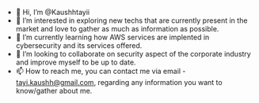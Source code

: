 - 👋 Hi, I’m @Kaushhtayii
- 👀 I’m interested in exploring new techs that are currently present in the market and love to gather as much as information as possible.
- 🌱 I’m currently learning how AWS services are implented in cybersecurity and its services offered.
- 💞️ I’m looking to collaborate on security aspect of the corporate industry and improve myself to be up to date.
- 📫 How to reach me, you can contact me via email - tayi.kaushh@gmail.com, regarding any information you want to know/gather about me.

<!---
Kaushhtayii/Kaushhtayii is a ✨ special ✨ repository because its `README.md` (this file) appears on your GitHub profile.
You can click the Preview link to take a look at your changes.
--->
